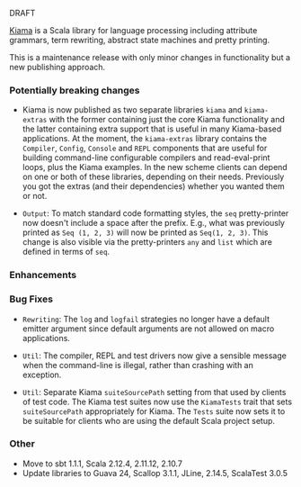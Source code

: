 DRAFT

[Kiama](https://bitbucket.org/inkytonik/kiama) is a Scala library for language processing including attribute grammars, term rewriting, abstract state machines and pretty printing.

This is a maintenance release with only minor changes in functionality but a new publishing approach.

### Potentially breaking changes

* Kiama is now published as two separate libraries `kiama` and `kiama-extras` with the former containing just the core Kiama functionality and the latter containing extra support that is useful in many Kiama-based applications. At the moment, the `kiama-extras` library contains the `Compiler`, `Config`, `Console` and `REPL` components that are useful for building command-line configurable compilers and read-eval-print loops, plus the Kiama examples. In the new scheme clients can depend on one or both of these libraries, depending on their needs. Previously you got the extras (and their dependencies) whether you wanted them or not.

* `Output`: To match standard code formatting styles, the `seq` pretty-printer now doesn't include a space after the prefix. E.g., what was previously printed as `Seq (1, 2, 3)` will now be printed as `Seq(1, 2, 3)`. This change is also visible via the pretty-printers `any` and `list` which are defined in terms of `seq`.

### Enhancements

### Bug Fixes

* `Rewriting`: The `log` and `logfail` strategies no longer have a default emitter argument since default arguments are not allowed on macro applications.

* `Util`: The compiler, REPL and test drivers now give a sensible message when the command-line is illegal, rather than crashing with an exception.

* `Util`: Separate Kiama `suiteSourcePath` setting from that used by clients of test code. The Kiama test suites now use the `KiamaTests` trait that sets `suiteSourcePath` appropriately for Kiama. The `Tests` suite now sets it to be suitable for clients who are using the default Scala project setup.

### Other

* Move to sbt 1.1.1, Scala 2.12.4, 2.11.12, 2.10.7
* Update libraries to Guava 24, Scallop 3.1.1, JLine, 2.14.5, ScalaTest 3.0.5
